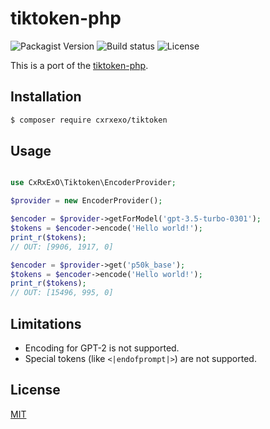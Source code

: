 # tiktoken-php

![Packagist Version](https://img.shields.io/packagist/v/cxrxexo/tiktoken)
![Build status](https://img.shields.io/github/actions/workflow/status/cxrxexo/tiktoken-php-7.4/ci.yml?branch=master)
![License](https://img.shields.io/github/license/cxrxexo/tiktoken-php-7.4)

This is a port of the [tiktoken-php](https://github.com/yethee/tiktoken-php).

## Installation

```bash
$ composer require cxrxexo/tiktoken
```

## Usage

```php

use CxRxExO\Tiktoken\EncoderProvider;

$provider = new EncoderProvider();

$encoder = $provider->getForModel('gpt-3.5-turbo-0301');
$tokens = $encoder->encode('Hello world!');
print_r($tokens);
// OUT: [9906, 1917, 0]

$encoder = $provider->get('p50k_base');
$tokens = $encoder->encode('Hello world!');
print_r($tokens);
// OUT: [15496, 995, 0]
```

## Limitations

* Encoding for GPT-2 is not supported.
* Special tokens (like `<|endofprompt|>`) are not supported.

## License

[MIT](./LICENSE)
